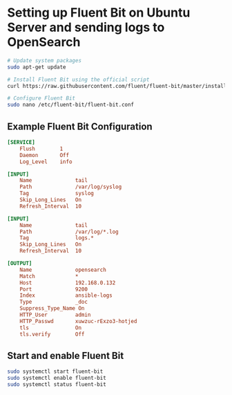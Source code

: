 # Setting up Fluent Bit on Ubuntu Server and sending logs to OpenSearch

```bash
# Update system packages
sudo apt-get update

# Install Fluent Bit using the official script
curl https://raw.githubusercontent.com/fluent/fluent-bit/master/install.sh | sh
```

```bash
# Configure Fluent Bit
sudo nano /etc/fluent-bit/fluent-bit.conf
```

## Example Fluent Bit Configuration

```ini
[SERVICE]
    Flush        1
    Daemon       Off
    Log_Level    info

[INPUT]
    Name              tail
    Path              /var/log/syslog
    Tag               syslog
    Skip_Long_Lines   On
    Refresh_Interval  10

[INPUT]
    Name              tail
    Path              /var/log/*.log
    Tag               logs.*
    Skip_Long_Lines   On
    Refresh_Interval  10

[OUTPUT]
    Name              opensearch
    Match             *
    Host              192.168.0.132
    Port              9200
    Index             ansible-logs
    Type              _doc
    Suppress_Type_Name On
    HTTP_User         admin
    HTTP_Passwd       xuwzuc-rExzo3-hotjed
    tls               On
    tls.verify        Off
```

## Start and enable Fluent Bit

```bash
sudo systemctl start fluent-bit
sudo systemctl enable fluent-bit
sudo systemctl status fluent-bit
```